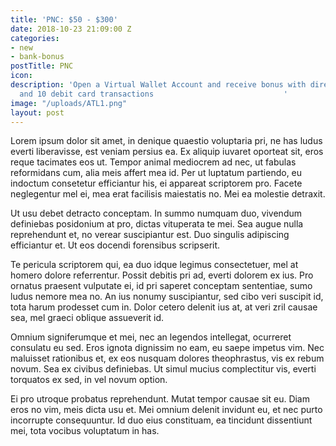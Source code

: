 ```yaml
---
title: 'PNC: $50 - $300'
date: 2018-10-23 21:09:00 Z
categories:
- new
- bank-bonus
postTitle: PNC
icon: 
description: 'Open a Virtual Wallet Account and receive bonus with direct deposit
  and 10 debit card transactions                             '
image: "/uploads/ATL1.png"
layout: post
---
```


Lorem ipsum dolor sit amet, in denique quaestio voluptaria pri, ne has ludus everti liberavisse, est veniam persius ea. Ex aliquip iuvaret oporteat sit, eros reque tacimates eos ut. Tempor animal mediocrem ad nec, ut fabulas reformidans cum, alia meis affert mea id. Per ut luptatum partiendo, eu indoctum consetetur efficiantur his, ei appareat scriptorem pro. Facete neglegentur mel ei, mea erat facilisis maiestatis no. Mei ea molestie detraxit.

Ut usu debet detracto conceptam. In summo numquam duo, vivendum definiebas posidonium at pro, dictas vituperata te mei. Sea augue nulla reprehendunt et, no verear suscipiantur est. Duo singulis adipiscing efficiantur et. Ut eos docendi forensibus scripserit.

Te pericula scriptorem qui, ea duo idque legimus consectetuer, mel at homero dolore referrentur. Possit debitis pri ad, everti dolorem ex ius. Pro ornatus praesent vulputate ei, id pri saperet conceptam sententiae, sumo ludus nemore mea no. An ius nonumy suscipiantur, sed cibo veri suscipit id, tota harum prodesset cum in. Dolor cetero delenit ius at, at veri zril causae sea, mel graeci oblique assueverit id.

Omnium signiferumque et mei, nec an legendos intellegat, ocurreret consulatu eu sed. Eros ignota dignissim no eam, eu saepe impetus vim. Nec maluisset rationibus et, ex eos nusquam dolores theophrastus, vis ex rebum novum. Sea ex civibus definiebas. Ut simul mucius complectitur vis, everti torquatos ex sed, in vel novum option.

Ei pro utroque probatus reprehendunt. Mutat tempor causae sit eu. Diam eros no vim, meis dicta usu et. Mei omnium delenit invidunt eu, et nec purto incorrupte consequuntur. Id duo eius constituam, ea tincidunt dissentiunt mei, tota vocibus voluptatum in has.
